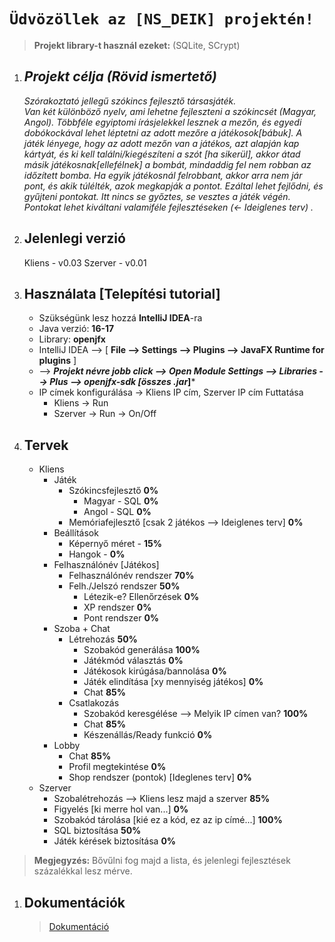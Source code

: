 ﻿# `Üdvözöllek az [NS_DEIK] projektén!`

> **Projekt library-t használ ezeket:** (SQLite, SCrypt) 

 1. ## *Projekt célja (Rövid ismertető)*
	 *Szórakoztató jellegű szókincs fejlesztő társasjáték.  
	 Van két különböző nyelv, ami lehetne fejleszteni a szókincsét (Magyar, Angol). 
	 Többféle egyiptomi írásjelekkel lesznek a mezőn, és egyedi dobókockával lehet léptetni az adott mezőre a játékosok[bábuk]. 
	 A játék lényege, hogy az adott mezőn van a játékos, azt alapján kap kártyát, és ki kell találni/kiegészíteni a szót [ha sikerül], akkor átad másik játékosnak[ellefélnek] a bombát, mindaddig fel nem robban az időzített bomba. 
	 Ha egyik játékosnál felrobbant, akkor arra nem jár pont, és akik túlélték, azok megkapják a pontot. Ezáltal lehet fejlődni, és gyűjteni pontokat. Itt nincs se győztes, se vesztes a játék végén. 
	 Pontokat lehet kiváltani valamiféle fejlesztéseken (<- Ideiglenes terv) .*  
 
 2. ## Jelenlegi verzió
	Kliens - v0.03
	Szerver - v0.01
 3. ## Használata [Telepítési tutorial]
	- Szükségünk lesz hozzá **IntelliJ IDEA**-ra
	- Java verzió: **16-17**
	- Library: **openjfx**
	- IntelliJ IDEA --> [ **File --> Settings --> Plugins --> JavaFX Runtime for plugins** ]
	-    --> ***Projekt névre jobb click --> Open Module Settings --> Libraries --> Plus --> openjfx-sdk [összes .jar*]***
	- IP címek konfigurálása -> Kliens IP cím, Szerver IP cím
	 Futtatása
		- Kliens -> Run
		- Szerver -> Run -> On/Off

 4. ## Tervek

	 - Kliens
		 - Játék
			 - Szókincsfejlesztő  **0%**
				 - Magyar - SQL **0%**
				 - Angol - SQL **0%**
			- Memóriafejlesztő [csak 2 játékos --> Ideiglenes terv] **0%**
		 - Beállítások
			 - Képernyő méret - **15%**
			 - Hangok - **0%**
		 - Felhasználónév [Játékos]
    		 - Felhasználónév rendszer **70%**
			 - Felh./Jelszó rendszer **50%**
				 - Létezik-e? Ellenőrzések **0%**
				 - XP rendszer **0%**
				 - Pont rendszer **0%**
		 - Szoba + Chat
			 - Létrehozás **50%**
				 - Szobakód generálása **100%**
				 - Játékmód választás **0%**
				 - Játékosok kirúgása/bannolása **0%**
				 - Játék elindítása [xy mennyiség játékos] **0%**
				 - Chat **85%**
			 - Csatlakozás
				 - Szobakód keresgélése --> Melyik IP címen van? **100%**
				 - Chat **85%**
				 - Készenállás/Ready funkció  **0%**
		 - Lobby
			 - Chat **85%**
			 - Profil megtekintése **0%**
			 - Shop rendszer (pontok) [Ideglenes terv] **0%**
	 - Szerver
		 - Szobalétrehozás --> Kliens lesz majd a szerver **85%**
		 - Figyelés [ki merre hol van...] **0%**
		 - Szobakód tárolása [kié ez a kód, ez az ip címé...] **100%**
		 - SQL biztosítása **50%**
		 - Játék kérések biztosítása **0%**
		 
> **Megjegyzés:** Bővűlni fog majd a lista, és jelenlegi fejlesztések százalékkal lesz mérve.
1. ## Dokumentációk
   > [Dokumentáció](https://github.com/NSdeIK/Prog2/blob/main/Dokumentacio/Dokumentaciok.md)


